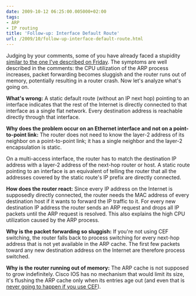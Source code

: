 ```yaml
---
date: 2009-10-12 06:25:00.005000+02:00
tags:
- ARP
- IP routing
title: 'Follow-up: Interface Default Route'
url: /2009/10/follow-up-interface-default-route.html
---
```

Judging by your comments, some of you have already faced a stupidity [similar to the one I've described on Friday](https://blog.ipspace.net/2009/10/my-stupid-moments-interface-default.html). The symptoms are well described in the comments: the CPU utilization of the ARP process increases, packet forwarding becomes sluggish and the router runs out of memory, potentially resulting in a router crash. Now let's analyze what's going on.
<!--more-->
**What's wrong:** A static default route (without an IP next hop) pointing to an interface indicates that the rest of the Internet is directly connected to that interface as a single flat network. Every destination address is reachable directly through that interface.

**Why does the problem occur on an Ethernet interface and not on a point-to-point link:** The router does not need to know the layer-2 address of its neighbor on a point-to-point link; it has a single neighbor and the layer-2 encapsulation is static.

On a multi-access interface, the router has to match the destination IP address with a layer-2 address of the next-hop router or host. A static route pointing to an interface is an equivalent of telling the router that all the addresses covered by the static route's IP prefix are directly connected.

**How does the router react:** Since every IP address on the Internet is supposedly directly connected, the router needs the MAC address of every destination host if it wants to forward the IP traffic to it. For every new destination IP address the router sends an ARP request and drops all IP packets until the ARP request is resolved. This also explains the high CPU utilization caused by the ARP process.

**Why is the packet forwarding so sluggish:** If you're not using CEF switching, the router falls back to process switching for every next-hop address that is not yet available in the ARP cache. The first few packets toward any new destination address on the Internet are therefore process switched.

**Why is the router running out of memory:** The ARP cache is not supposed to grow indefinitely. Cisco IOS has no mechanism that would limit its size, it's flushing the ARP cache only when its entries age out (and even that is [never going to happen if you use CEF](https://blog.ipspace.net/2007/06/ar.html)).
